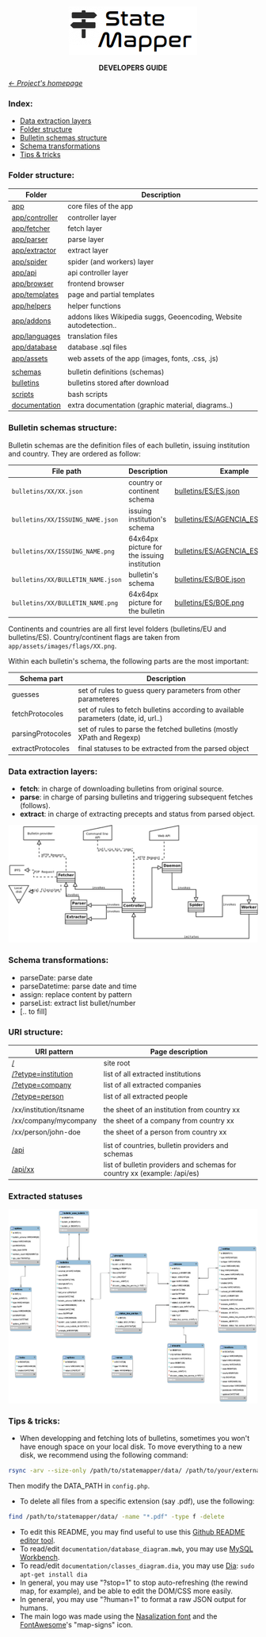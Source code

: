 <p align="center" id="top">
	<a href="https://github.com/StateMapper/StateMapper" title="Go to the project's homepage"><img src="../../app/assets/images/logo/logo-black-big.png" /></a>
</p>
<p align="center">
	<strong>DEVELOPERS GUIDE</strong>
</p>

*[&larr; Project's homepage](https://github.com/StateMapper/StateMapper#top)*


### Index:

- [Data extraction layers](#data-extraction-layers)
- [Folder structure](#folder-structure)
- [Bulletin schemas structure](#bulletin-schemas-structure)
- [Schema transformations](#schema-transformations)
- [Tips & tricks](#tips--tricks)


### Folder structure:

| Folder | Description |
| ------- | ------ |
| [app](../../app) | core files of the app |
| [app/controller](../../app/controller) | controller layer |
| [app/fetcher](../../app/fetcher) | fetch layer |
| [app/parser](../../app/parser) | parse layer |
| [app/extractor](../../app/extractor) | extract layer |
| [app/spider](../../app/spider) | spider (and workers) layer |
| [app/api](../../app/api) | api controller layer |
| [app/browser](../../app/browser) | frontend browser |
| [app/templates](../../app/templates) | page and partial templates |
| [app/helpers](../../app/helpers) | helper functions |
| [app/addons](../../app/addons) | addons likes Wikipedia suggs, Geoencoding, Website autodetection..  |
| [app/languages](../../app/languages) | translation files |
| [app/database](../../app/database) | database .sql files |
| [app/assets](../../app/assets) | web assets of the app (images, fonts, .css, .js) |
| | |
| [schemas](../../schemas) | bulletin definitions (schemas) |
| [bulletins](../../bulletins) | bulletins stored after download |
| [scripts](../../scripts) | bash scripts |
| [documentation](../../documentation) | extra documentation (graphic material, diagrams..) |

### Bulletin schemas structure:

Bulletin schemas are the definition files of each bulletin, issuing institution and country. They are ordered as follow:

| File path | Description | Example |
| ------------ | --------------- | ------- |
| ```bulletins/XX/XX.json``` | country or continent schema | [bulletins/ES/ES.json](../../bulletins/ES/ES.json) |
| ```bulletins/XX/ISSUING_NAME.json``` | issuing institution's schema | [bulletins/ES/AGENCIA_ESTATAL.json](../../bulletins/ES/AGENCIA_ESTATAL.json) |
| ```bulletins/XX/ISSUING_NAME.png``` | 64x64px picture for the issuing institution | [bulletins/ES/AGENCIA_ESTATAL.png](../../bulletins/ES/AGENCIA_ESTATAL.png) |
| ```bulletins/XX/BULLETIN_NAME.json``` | bulletin's schema | [bulletins/ES/BOE.json](../../bulletins/ES/BOE.json) |
| ```bulletins/XX/BULLETIN_NAME.png``` | 64x64px picture for the bulletin | [bulletins/ES/BOE.png](../../bulletins/ES/BOE.png) |

Continents and countries are all first level folders (bulletins/EU and bulletins/ES). Country/continent flags are taken from ```app/assets/images/flags/XX.png```.

Within each bulletin's schema, the following parts are the most important:

| Schema part | Description |
| ----- | ----- |
| guesses | set of rules to guess query parameters from other parameteres |
| fetchProtocoles | set of rules to fetch bulletins according to available parameters (date, id, url..) |
| parsingProtocoles | set of rules to parse the fetched bulletins (mostly XPath and Regexp) |
| extractProtocoles | final statuses to be extracted from the parsed object |

### Data extraction layers:

- **fetch**:		in charge of downloading bulletins from original source.
- **parse**:		in charge of parsing bulletins and triggering subsequent fetches (follows).
- **extract**:	in charge of extracting precepts and status from parsed object.

![Classes diagram](../classes_diagram.png)


### Schema transformations:

 * parseDate: parse date
 * parseDatetime: parse date and time
 * assign: replace content by pattern
 * parseList: extract list bullet/number
 * [.. to fill]

### URI structure:

| URI pattern  | Page description |
| ------------- | ------------- |
| [/](https://statemapper.net/) | site root |
| [/?etype=institution](https://statemapper.net/?etype=institution) | list of all extracted institutions |
| [/?etype=company](https://statemapper.net/?etype=company) | list of all extracted companies |
| [/?etype=person](https://statemapper.net/?etype=person) | list of all extracted people |
| | |
| /xx/institution/itsname | the sheet of an institution from country xx |
| /xx/company/mycompany	| the sheet of a company from country xx |
| /xx/person/john-doe | the sheet of a person from country xx |
| | |
| [/api](https://statemapper.net/api) | list of countries, bulletin providers and schemas |
| [/api/xx](https://statemapper.net/api/es) | list of bulletin providers and schemas for country xx (example: /api/es) |

### Extracted statuses

![Database diagram](../database_diagram.png)


### Tips & tricks:

* When developping and fetching lots of bulletins, sometimes you won't have enough space on your local disk.
To move everything to a new disk, we recommend using the following command:

```bash
rsync -arv --size-only /path/to/statemapper/data/ /path/to/your/external_disk/statemapper/data
```

Then modify the DATA_PATH in ```config.php```.

* To delete all files from a specific extension (say .pdf), use the following:

```bash
find /path/to/statemapper/data/ -name "*.pdf" -type f -delete
```

* To edit this README, you may find useful to use this [Github README editor tool](https://jbt.github.io/markdown-editor/).
* To read/edit ```documentation/database_diagram.mwb```, you may use [MySQL Workbench](https://www.mysql.com/products/workbench/design/).
* To read/edit ```documentation/classes_diagram.dia```, you may use [Dia](http://dia-installer.de/download/linux.html): ```sudo apt-get install dia```
* In general, you may use "?stop=1" to stop auto-refreshing (the rewind map, for example), and be able to edit the DOM/CSS more easily.
* In general, you may use "?human=1" to format a raw JSON output for humans.
* The main logo was made using the [Nasalization font](../../app/assets/font/nasalization) and the [FontAwesome](http://fontawesome.io/icons/)'s "map-signs" icon.
